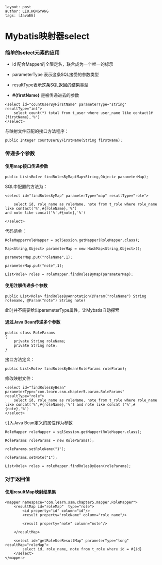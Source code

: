 ```
layout: post
author: LIU,HONGYANG
tags: [JavaEE]
```



# Mybatis映射器**select**

### 简单的select元素的应用


- id 配合Mapper的全限定名，联合成为一个唯一的标示

- parameterType 表示这条SQL接受的参数类型

- resultType表示这条SQL返回的结果类型

- **#{firstName}** 是被传递进去的参数

```{}
<select id="countUserByFirstName" parameterType="string" resultType="int">
	select count(*) total from t_user where user_name like contact(#{firstName},'%')
</select>
```

与映射文件匹配的接口方法程序：

```{}
public Integer countUserByFirstName(String firstName);
```






### 传递多个参数

#### 使用map接口传递参数

```{}
public List<Role> findRolesByMap(Map<String,Object> parameterMap);
```

SQL中配置的方法为：

```{}
<select id="findRolesByMap" parameterType="map" resultType="role">

 	select id, role_name as roleName, note from t_role where role_name like contact('%',#{roleName},'%')
and note like concat('%',#{note},'%')

</select>
```


代码清单：

```{}
RoleMapperroleMapper = sqlSession.getMapper(RoleMapper.class);

Map<String,Object> parameterMap = new HashMap<String,Object>();

parameterMap.put("roleName",1);

parameterMap.put("note",1);

List<Role> roles = roleMapper.findRolesByMap(parameterMap);
```



#### 使用注解传递多个参数

```{}
public List<Role> findRolesByAnnotation(@Param("roleName") String rolename, @Param("note") String note)
```

此时并不需要给出parameterType属性，让Mybatis自动探索

#### 通过Java Bean传递多个参数

```{}
public class RoleParams
{
	private String roleName;
	private String note;
}

```

接口方法定义：


```{}
public List<Role> findRolesByBean(RoleParams roleParam);
```

修改映射文件：

```{}
<select id="findRolesByBean" parameterType="com.learn.ssm.chapter5.param.RoleParams" resultType="role">
	select id, role_name as roleName, note from t_role where role_name like concat('%',#{roleName},'%') and note like concat ('%',#{note},'%')
</select>
```

引入Java Bean定义的属性作为参数

```{}
RoleMapper roleMapper = sqlSession.getMapper(RoleMapper.class);

RoleParams roleParams = new RoleParams();

roleParams.setRoleName("1");

roleParams.setNote("1");

List<Role> roles = roleMapper.findRolesByBean(roleParams);

```

### 对于返回值

#### 使用resultMap映射结果集

```{}
<mapper namespace="com.learn.ssm.chapter5.mapper.RoleMapper">
	<resultMap id="roleMap"	 type="role">
		<id property="id" column="id"/>
		<result property="roleName" column="role_name"/>
		
		<result property="note" column="note"/>
		
	</resultMap>
	
	<select id="getRoleUseResultMap" parameterType="long" resultMap="roleMap">
		select id, role_name, note from t_role where id = #{id}
	</select>
</mapper>
```